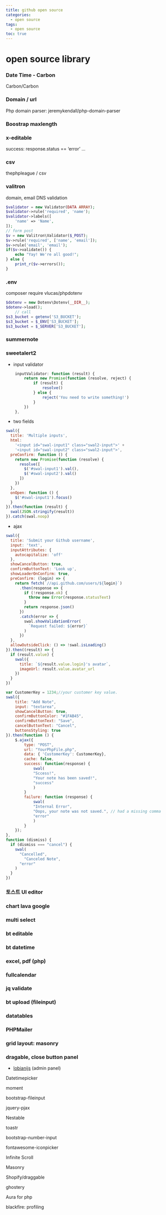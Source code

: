 ```yaml
---
title: github open source
categories:
  - open source
tags:
  - open source
toc: true
---
```


# open source library

### Date Time - Carbon

Carbon/Carbon

### Domain / url

Php domain parser: jeremykendall/php-domain-parser

### Boostrap maxlength

### x-editable

success:  response.status == ‘error’ …

### csv

thephpleague / csv

### valitron

domain, email DNS validation

```php
$validator = new Validator(DATA ARRAY);
$validator->rule('required', 'name');
$validator->labels([
    'name' => 'Name',
]);
// form post
$v = new Valitron\Validator($_POST);
$v->rule('required', ['name', 'email']);
$v->rule('email', 'email');
if($v->validate()) {
    echo "Yay! We're all good!";
} else {
    print_r($v->errors());
}
```

### .env

composer require vlucas/phpdotenv

```php
$dotenv = new Dotenv\Dotenv(__DIR__);
$dotenv->load();
    // call
$s3_bucket = getenv('S3_BUCKET');
$s3_bucket = $_ENV['S3_BUCKET'];
$s3_bucket = $_SERVER['S3_BUCKET'];
```

### summernote

### sweetalert2

* input validator

```javascript
    inputValidator: function (result) {
        return new Promise(function (resolve, reject) {
            if (result) {
                resolve()
            } else {
                reject('You need to write something!')
            }
        })
    },
```

* two fields

```javascript
swal({
  title: 'Multiple inputs',
  html:
    '<input id="swal-input1" class="swal2-input">' +
    '<input id="swal-input2" class="swal2-input">',
  preConfirm: function () {
    return new Promise(function (resolve) {
      resolve([
        $('#swal-input1').val(),
        $('#swal-input2').val()
      ])
    })
  },
  onOpen: function () {
    $('#swal-input1').focus()
  }
}).then(function (result) {
  swal(JSON.stringify(result))
}).catch(swal.noop)
```

* ajax

```javascript
swal({
  title: 'Submit your Github username',
  input: 'text',
  inputAttributes: {
    autocapitalize: 'off'
  },
  showCancelButton: true,
  confirmButtonText: 'Look up',
  showLoaderOnConfirm: true,
  preConfirm: (login) => {
    return fetch(`//api.github.com/users/${login}`)
      .then(response => {
        if (!response.ok) {
          throw new Error(response.statusText)
        }
        return response.json()
      })
      .catch(error => {
        swal.showValidationError(
          `Request failed: ${error}`
        )
      })
  },
  allowOutsideClick: () => !swal.isLoading()
}).then((result) => {
  if (result.value) {
    swal({
      title: `${result.value.login}'s avatar`,
      imageUrl: result.value.avatar_url
    })
  }
})

var CustomerKey = 1234;//your customer key value.
swal({
    title: "Add Note",
    input: "textarea",
    showCancelButton: true,
    confirmButtonColor: "#1FAB45",
    confirmButtonText: "Save",
    cancelButtonText: "Cancel",
    buttonsStyling: true
}).then(function () {       
    $.ajax({
        type: "POST",
        url: "YourPhpFile.php",
        data: { 'CustomerKey': CustomerKey},
        cache: false,
        success: function(response) {
            swal(
            "Sccess!",
            "Your note has been saved!",
            "success"
            )
        }
        failure: function (response) {
            swal(
            "Internal Error",
            "Oops, your note was not saved.", // had a missing comma
            "error"
            )
        }
    });
}, 
function (dismiss) {
  if (dismiss === "cancel") {
    swal(
      "Cancelled",
        "Canceled Note",
      "error"
    )
  }
})
```

### 토스트 UI editor

### chart lava google

### multi select

### bt editable

### bt datetime

### excel, pdf \(php\)

### fullcalendar

### jq validate

### bt upload \(fileinput\)

### datatables

### PHPMailer

### grid layout: masonry

### dragable, close button panel

* [lobianijs](https://lobianijs.com/) \(admin panel\)

Datetimepicker 

moment 

bootstrap-fileinput 

jquery-pjax 

Nestable 

toastr 

bootstrap-number-input 

fontawesome-iconpicker 

Infinite Scroll 

Masonry 

Shopify/draggable 

ghostery 

Aura for php 

blackfire: profiling

